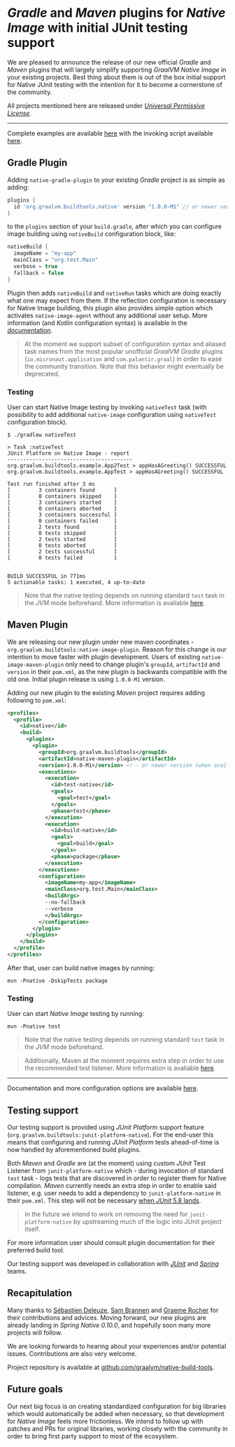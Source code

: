 # *Gradle* and *Maven* plugins for *Native Image* with initial JUnit testing support
We are pleased to announce the release of our new official *Gradle* and *Maven* plugins that will largely simplify supporting *GraalVM Native Image* in your existing projects. Best thing about them is out of the box initial support for Native JUnit testing with the intention for it to become a cornerstone of the community.

All projects mentioned here are released under [*Universal Permissive License*](https://www.oracle.com/downloads/licenses/upl-license1.html).
___
Complete examples are available [here](https://github.com/graalvm/native-build-tools/blob/master/examples/README.md) with the invoking script available [here](https://github.com/graalvm/native-build-tools/blob/master/common/scripts/testAll.sh).

## Gradle Plugin
Adding `native-gradle-plugin` to your existing *Gradle* project is as simple as adding:
```groovy
plugins {
  id 'org.graalvm.buildtools.native' version "1.0.0-M1" // or newer version (when available)
}
```
to the `plugins` section of your `build.gradle`, after which you can configure image building using `nativeBuild` configuration block, like:
```groovy
nativeBuild {
  imageName = "my-app"
  mainClass = "org.test.Main"
  verbose = true
  fallback = false
}
```
Plugin then adds `nativeBuild` and `nativeRun` tasks which are doing exactly what one may expect from them. If the reflection configuration is necessary for Native Image building, this plugin also provides simple option which activates `native-image-agent` without any additional user setup. More information (and *Kotlin* configuration syntax) is available in the [documentation](https://github.com/graalvm/native-build-tools/blob/master/native-gradle-plugin/README.md).

> At the moment we support subset of configuration syntax and aliased task names from the most popular unofficial *GraalVM* *Gradle* plugins (`io.micronaut.application` and `com.palantir.graal`) in order to ease the community transition. Note that this behavior might eventually be deprecated.

### Testing
User can start Native Image testing by invoking `nativeTest` task (with possibility to add additional `native-image` configuration using `nativeTest` configuration block).
```shell
$ ./gradlew nativeTest

> Task :nativeTest
JUnit Platform on Native Image - report
----------------------------------------
org.graalvm.buildtools.example.App2Test > appHasAGreeting() SUCCESSFUL
org.graalvm.buildtools.example.AppTest > appHasAGreeting() SUCCESSFUL

Test run finished after 3 ms
[         3 containers found      ]
[         0 containers skipped    ]
[         3 containers started    ]
[         0 containers aborted    ]
[         3 containers successful ]
[         0 containers failed     ]
[         2 tests found           ]
[         0 tests skipped         ]
[         2 tests started         ]
[         0 tests aborted         ]
[         2 tests successful      ]
[         0 tests failed          ]


BUILD SUCCESSFUL in 771ms
5 actionable tasks: 1 executed, 4 up-to-date
```
> Note that the native testing depends on running standard `test` task in the *JVM* mode beforehand. More information is avaliable [here](#Testing-support).

## Maven Plugin
We are releasing our new plugin under new maven coordinates - `org.graalvm.buildtools:native-image-plugin`. Reason for this change is our intention to move faster with plugin development. Users of existing `native-image-maven-plugin` only need to change plugin's `groupId`, `artifactId` and `version` in their `pom.xml`, as the new plugin is backwards compatible with the old one. Initial plugin release is using `1.0.0-M1` version.

Adding our new plugin to the existing *Maven* project requires adding following to `pom.xml`:
```xml
<profiles>
  <profile>
    <id>native</id>
    <build>
      <plugins>
        <plugin>
          <groupId>org.graalvm.buildtools</groupId>
          <artifactId>native-maven-plugin</artifactId>
          <version>1.0.0-M1</version> <!-- or newer version (when available) -->
          <executions>
            <execution>
              <id>test-native</id>
              <goals>
                <goal>test</goal>
              </goals>
              <phase>test</phase>
            </execution>
            <execution>
              <id>build-native</id>
              <goals>
                <goal>build</goal>
              </goals>
              <phase>package</phase>
            </execution>
          </executions>
          <configuration>
            <imageName>my-app</imageName>
            <mainClass>org.test.Main</mainClass>
            <buildArgs>
            --no-fallback
            --verbose
            </buildArgs>
          </configuration>
        </plugin>
      </plugins>
    </build>
  </profile>
</profiles>
```
After that, user can build native images by running:
```shell
mvn -Pnative -DskipTests package
```
### Testing
User can start *Native Image* testing by running:
```shell
mvn -Pnative test
```
> Note that the native testing depends on running standard `test` task in the *JVM* mode beforehand.

> Additionally, Maven at the moment requires extra step in order to use the recommended test listener. More information is avaliable [here](#Testing-support).
___

Documentation and more configuration options are available [here](https://github.com/graalvm/native-build-tools/blob/master/native-maven-plugin/README.md).

## Testing support
Our testing support is provided using *JUnit Platform* support feature (`org.graalvm.buildtools:junit-platform-native`). For the end-user this means that configuring and running *JUnit Platform* tests ahead-of-time is now handled by aforementioned build plugins.

Both *Maven* and *Gradle* are (at the moment) using custom *JUnit* Test Listener from `junit-platform-native` which - during invocation of standard `test` task - logs tests that are discovered in order to register them for Native compilation. *Maven* currently needs an extra step in order to enable said listener, e.g. user needs to add a dependency to `junit-platform-native` in their `pom.xml`. This step will not be necessary [when *JUnit* 5.8 lands](https://github.com/junit-team/junit5/issues/2619).
> In the future we intend to work on removing the need for `junit-platform-native` by upstreaming much of the logic into JUnit project itself.

For more information user should consult plugin documentation for their preferred build tool.

Our testing support was developed in collaboration with [*JUnit*](https://junit.org/junit5/) and [*Spring*](https://spring.io/) teams.

## Recapitulation
Many thanks to [Sébastien Deleuze](https://twitter.com/sdeleuze), [Sam Brannen](https://twitter.com/sam_brannen) and [Graeme Rocher](https://twitter.com/graemerocher) for their contributions and advices. Moving forward, our new plugins are already landing in *Spring Native 0.10.0*, and hopefully soon many more projects will follow.

We are looking forwards to hearing about your experiences and/or potential issues. Contributions are also very welcome.

Project repository is available at [github.com/graalvm/native-build-tools](https://github.com/graalvm/native-build-tools/).

## Future goals
Our next big focus is on creating standardized configuration for big libraries which would automatically be added when necessary, so that development for *Native Image* feels more frictionless. We intend to follow up with patches and PRs for original libraries, working closely with the community in order to bring first party support to most of the ecosystem.
